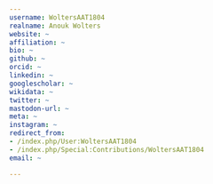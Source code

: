```yaml
---
username: WoltersAAT1804
realname: Anouk Wolters
website: ~
affiliation: ~
bio: ~
github: ~
orcid: ~
linkedin: ~
googlescholar: ~
wikidata: ~
twitter: ~
mastodon-url: ~
meta: ~
instagram: ~
redirect_from:
- /index.php/User:WoltersAAT1804
- /index.php/Special:Contributions/WoltersAAT1804
email: ~

---
```

